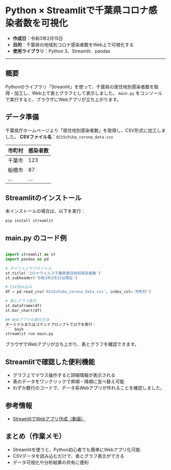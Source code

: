 # Python × Streamlitで千葉県コロナ感染者数を可視化

- **作成日**：令和3年2月15日
- **目的**：千葉県の地域別コロナ感染者数をWeb上で可視化する
- **使用ライブラリ**：Python 3、Streamlit、pandas

---

## 概要
Pythonのライブラリ「Streamlit」を使って、千葉県の居住地別感染者数を取得・加工し、Web上で表とグラフとして表示しました。
`main.py` をコンソールで実行すると、ブラウザにWebアプリが立ち上がります。

## データ準備
千葉県庁ホームページより「居住地別感染者数」を取得し、CSV形式に加工しました。
**CSVファイル名**：`0215chiba_corona_data.csv`  

| 市町村 | 感染者数 |
|--------|----------|
| 千葉市 | 123      |
| 船橋市 | 87       |
| …      | …        |

## Streamlitのインストール
未インストールの場合は、以下を実行：
```bash
pip install streamlit
```

## main.py のコード例
``` python

import streamlit as st
import pandas as pd

# タイトルとサブタイトル
st.title('コロナウイルス千葉県居住地別感染者数')
st.subheader('令和3年2月15日現在')

# CSV読み込み
df = pd.read_csv('0215chiba_corona_data.csv', index_col='市町村')

# 表とグラフ表示
st.dataframe(df)
st.bar_chart(df)

## Webアプリの実行方法
ターミナルまたはコマンドプロンプトで以下を実行：
``` bash
streamlit run main.py
```
ブラウザでWebアプリが立ち上がり、表とグラフを確認できます。


## Streamlitで確認した便利機能
- グラフ上でマウス操作すると詳細情報が表示される
- 表のデータをワンクリックで昇順・降順に並べ替え可能
- わずか数行のコードで、データ系Webアプリが作れることを確認しました。

## 参考情報
- [StreamlitでWebアプリ作成（動画）](https://youtu.be/zp-kAt1Ih5k)


## まとめ（作業メモ）
- Streamlitを使うと、Python初心者でも簡単にWebアプリ化可能
- CSVデータを読み込むだけで、表とグラフ表示ができる
- データ可視化や分析結果の共有に便利
